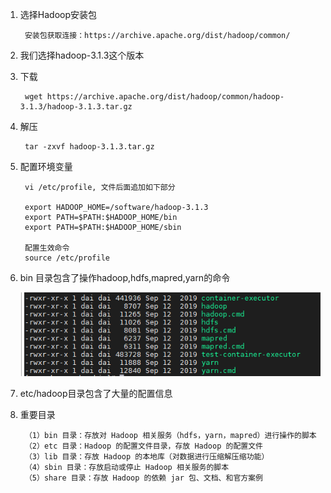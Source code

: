 1) 选择Hadoop安装包
        
        安装包获取连接：https://archive.apache.org/dist/hadoop/common/
        
2) 我们选择hadoop-3.1.3这个版本

3) 下载
    
        wget https://archive.apache.org/dist/hadoop/common/hadoop-3.1.3/hadoop-3.1.3.tar.gz
        
4) 解压 
        
        tar -zxvf hadoop-3.1.3.tar.gz
        
5) 配置环境变量

        vi /etc/profile, 文件后面追加如下部分
        
        export HADOOP_HOME=/software/hadoop-3.1.3
        export PATH=$PATH:$HADOOP_HOME/bin
        export PATH=$PATH:$HADOOP_HOME/sbin
        
        配置生效命令
        source /etc/profile
        
6) bin 目录包含了操作hadoop,hdfs,mapred,yarn的命令
    
    ![](.Hadoop安装_images/0b918b65.png)
    
7) etc/hadoop目录包含了大量的配置信息

8) 重要目录
        
        （1）bin 目录：存放对 Hadoop 相关服务（hdfs，yarn，mapred）进行操作的脚本
        （2）etc 目录：Hadoop 的配置文件目录，存放 Hadoop 的配置文件
        （3）lib 目录：存放 Hadoop 的本地库（对数据进行压缩解压缩功能）
        （4）sbin 目录：存放启动或停止 Hadoop 相关服务的脚本
        （5）share 目录：存放 Hadoop 的依赖 jar 包、文档、和官方案例

    